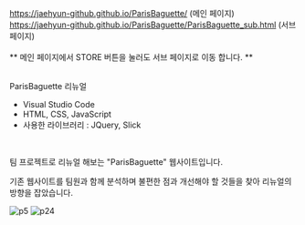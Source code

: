   https://jaehyun-github.github.io/ParisBaguette/ (메인 페이지)
  <br>
  https://jaehyun-github.github.io/ParisBaguette/ParisBaguette_sub.html (서브 페이지)
  <br>
  <br>
  ** 메인 페이지에서 STORE 버튼을 눌러도 서브 페이지로 이동 합니다. **
  <br>
  <br>
  
  ParisBaguette 리뉴얼
  
  - Visual Studio Code 
  - HTML, CSS, JavaScript
  - 사용한 라이브러리 : JQuery, Slick
  
  <br>
  
  팀 프로젝트로 리뉴얼 해보는 "ParisBaguette" 웹사이트입니다. <br>
  
  기존 웹사이트를 팀원과 함께 분석하며 불편한 점과 개선해야 할 것들을 찾아 리뉴얼의 방향을 잡았습니다. <br>

![p5](https://user-images.githubusercontent.com/105622596/194212358-1dcfdc31-33a7-4872-9584-a86efb91c6dd.JPG)
![p24](https://user-images.githubusercontent.com/105622596/194212401-f6b2616f-10a2-435f-b4d9-e4004efa7167.JPG)


